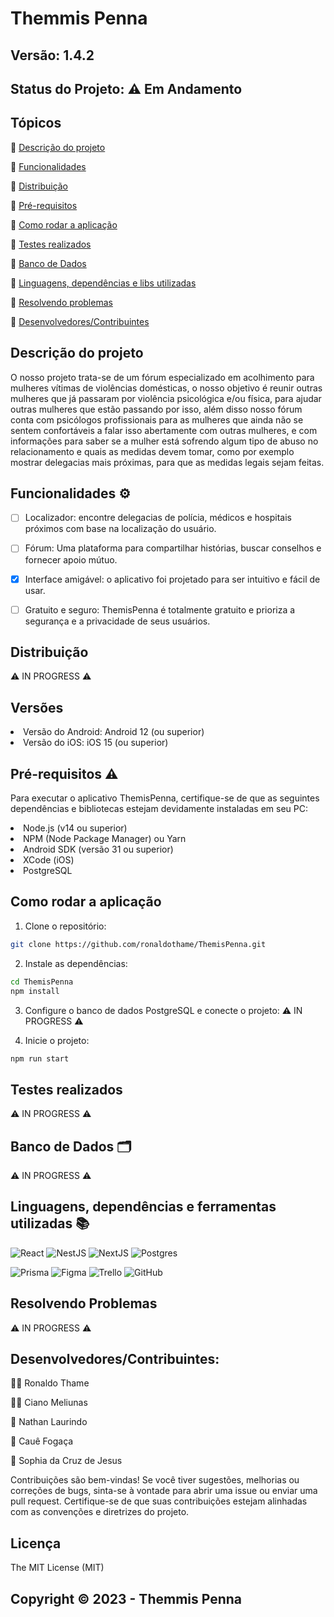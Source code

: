 # Themmis Penna
## Versão: 1.4.2
## Status do Projeto: ⚠️ Em Andamento

## Tópicos
🔹 [Descrição do projeto](#descrição-do-projeto)

🔹 [Funcionalidades](#funcionalidades-️)

🔹 [Distribuição](#distribuição)

🔹 [Pré-requisitos](#pré-requisitos-️)

🔹 [Como rodar a aplicação](#como-rodar-a-aplicação)

🔹 [Testes realizados](#testes-realizados)

🔹 [Banco de Dados](#banco-de-dados-️)

🔹 [Linguagens, dependências e libs utilizadas](#linguagens-dependências-e-ferramentas-utilizadas-)

🔹 [Resolvendo problemas](#resolvendo-problemas)

🔹 [Desenvolvedores/Contribuintes](#desenvolvedorescontribuintes)


## Descrição do projeto
O nosso projeto trata-se de um fórum especializado em acolhimento para mulheres vítimas de
violências domésticas, o nosso objetivo é reunir outras mulheres que já passaram por violência
psicológica e/ou física, para ajudar outras mulheres que estão passando por isso, além disso
nosso fórum conta com psicólogos profissionais para as mulheres que ainda não se sentem
confortáveis a falar isso abertamente com outras mulheres, e com informações para saber se a
mulher está sofrendo algum tipo de abuso no relacionamento e quais as medidas devem tomar,
como por exemplo mostrar delegacias mais próximas, para que as medidas legais sejam feitas.

## Funcionalidades ⚙️
- [ ] Localizador: encontre delegacias de polícia, médicos e hospitais próximos com base na localização do usuário.

- [ ] Fórum: Uma plataforma para compartilhar histórias, buscar conselhos e fornecer apoio mútuo.
 
- [x] Interface amigável: o aplicativo foi projetado para ser intuitivo e fácil de usar.

- [ ] Gratuito e seguro: ThemisPenna é totalmente gratuito e prioriza a segurança e a privacidade de seus usuários.

## Distribuição
⚠️ IN PROGRESS ⚠️

## Versões
<li>Versão do Android: Android 12 (ou superior)</li>
<li>Versão do iOS: iOS 15 (ou superior)</li>

## Pré-requisitos ⚠️    
Para executar o aplicativo ThemisPenna, certifique-se de que as seguintes dependências e bibliotecas estejam devidamente instaladas em seu PC:
<li>Node.js (v14 ou superior)</li>
<li>NPM (Node Package Manager) ou Yarn</li>
<li>Android SDK (versão 31 ou superior)</li>
<li>XCode (iOS)</li>
<li>PostgreSQL</li>

## Como rodar a aplicação 
1. Clone o repositório:
``` bash
git clone https://github.com/ronaldothame/ThemisPenna.git
```
2. Instale as dependências:
``` bash
cd ThemisPenna
npm install
```
3. Configure o banco de dados PostgreSQL e conecte o projeto:
⚠️ IN PROGRESS ⚠️

4. Inicie o projeto:
``` bash
npm run start
```
## Testes realizados
⚠️ IN PROGRESS ⚠️

## Banco de Dados 🗂️
⚠️ IN PROGRESS ⚠️

## Linguagens, dependências e ferramentas utilizadas 📚
![React](https://img.shields.io/badge/-ReactJs-61DAFB?logo=react&logoColor=white&style=for-the-badge) 
![NestJS](https://img.shields.io/badge/nestjs-%23E0234E.svg?style=for-the-badge&logo=nestjs&logoColor=white)
![NextJS](https://img.shields.io/badge/next.js-000000?style=for-the-badge&logo=nextdotjs&logoColor=white)
![Postgres](https://img.shields.io/badge/postgres-%23316192.svg?style=for-the-badge&logo=postgresql&logoColor=white)

![Prisma](https://img.shields.io/badge/Prisma-3982CE?style=for-the-badge&logo=Prisma&logoColor=white)
![Figma](https://img.shields.io/badge/figma-%23F24E1E.svg?style=for-the-badge&logo=figma&logoColor=white)
![Trello](https://img.shields.io/badge/Trello-%23026AA7.svg?style=for-the-badge&logo=Trello&logoColor=white)
![GitHub](https://img.shields.io/badge/github-%23121011.svg?style=for-the-badge&logo=github&logoColor=white)

## Resolvendo Problemas 
⚠️ IN PROGRESS ⚠️

## Desenvolvedores/Contribuintes:
👨‍💻 Ronaldo Thame

👨‍💻 Ciano Meliunas

📖 Nathan Laurindo

🎨 Cauê Fogaça

🎤 Sophia da Cruz de Jesus


Contribuições são bem-vindas! Se você tiver sugestões, melhorias ou correções de bugs, sinta-se à vontade para abrir uma issue ou enviar uma pull request. Certifique-se de que suas contribuições estejam alinhadas com as convenções e diretrizes do projeto.

## Licença
The MIT License (MIT)

## Copyright ©️ 2023 - Themmis Penna
